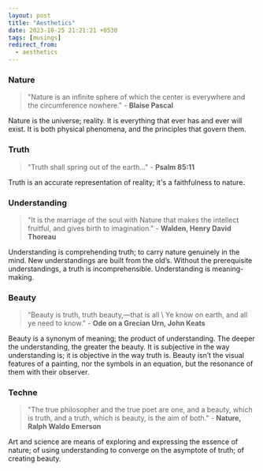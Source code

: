 ```yaml
---
layout: post
title: "Aesthetics"
date: 2023-10-25 21:21:21 +0530
tags: [musings]
redirect_from:
  - aesthetics
---
```


### Nature

> "Nature is an infinite sphere of which the center is everywhere and the circumference nowhere." - **Blaise Pascal**

Nature is the universe; reality. It is everything that ever has and ever will exist. It is both physical phenomena, and the principles that govern them.

### Truth

> "Truth shall spring out of the earth..." - **Psalm 85:11**

Truth is an accurate representation of reality; it's a faithfulness to nature.

### Understanding

> "It is the marriage of the soul with Nature that makes the intellect fruitful, and gives birth to imagination." - **Walden, Henry David Thoreau**

Understanding is comprehending truth; to carry nature genuinely in the mind. New understandings are built from the old’s. Without the prerequisite understandings, a truth is incomprehensible. Understanding is meaning-making.

### Beauty

> “Beauty is truth, truth beauty,—that is all \ Ye know on earth, and all ye need to know." - **Ode on a Grecian Urn, John Keats**

Beauty is a synonym of meaning; the product of understanding. The deeper the understanding, the greater the beauty. It is subjective in the way understanding is; it is objective in the way truth is. Beauty isn’t the visual features of a painting, nor the symbols in an equation, but the resonance of them with their observer.

### Techne

> "The true philosopher and the true poet are one, and a beauty, which is truth, and a truth, which is beauty, is the aim of both." - **Nature, Ralph Waldo Emerson**

Art and science are means of exploring and expressing the essence of nature; of using understanding to converge on the asymptote of truth; of creating beauty.
